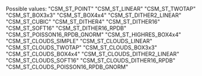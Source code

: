 Possible values:
"CSM_ST_POINT"
"CSM_ST_LINEAR"
"CSM_ST_TWOTAP"
"CSM_ST_BOX3x3"
"CSM_ST_BOX4x4"
"CSM_ST_DITHER2_LINEAR"
"CSM_ST_CUBIC"
"CSM_ST_DITHER4"
"CSM_ST_DITHER16"
"CSM_ST_SOFT16"
"CSM_ST_DITHER16_RPDB"
"CSM_ST_POISSON16_RPDB_GNORM"
"CSM_ST_HIGHRES_BOX4x4"
"CSM_ST_CLOUDS_SIMPLE"
"CSM_ST_CLOUDS_LINEAR"
"CSM_ST_CLOUDS_TWOTAP"
"CSM_ST_CLOUDS_BOX3x3"
"CSM_ST_CLOUDS_BOX4x4"
"CSM_ST_CLOUDS_DITHER2_LINEAR"
"CSM_ST_CLOUDS_SOFT16"
"CSM_ST_CLOUDS_DITHER16_RPDB"
"CSM_ST_CLOUDS_POISSON16_RPDB_GNORM"